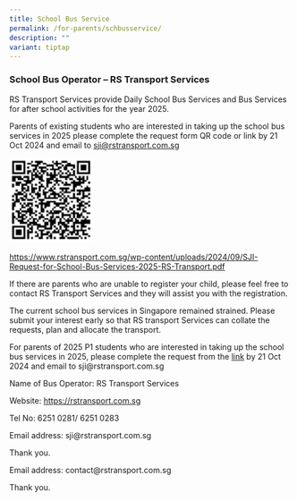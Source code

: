 ```yaml
---
title: School Bus Service
permalink: /for-parents/schbusservice/
description: ""
variant: tiptap
---
```

<h3>School Bus Operator – RS Transport Services</h3>
<p>RS Transport Services provide Daily School Bus Services and Bus Services
for after school activities for the year 2025.</p>
<p>Parents of existing students who are interested in taking up the school
bus services in 2025 please complete the request form QR code or link by
21 Oct 2024 and email to <a href="mailto:sji@rstransport.com.sg" rel="noopener noreferrer nofollow" target="_blank">sji@rstransport.com.sg</a>
</p>
<p></p>
<div class="isomer-image-wrapper">
<img style="width: 30%;" height="auto" width="100%" alt="" src="/images/Picture1_rs_transport_2024.png">
</div>
<p><a href="https://www.rstransport.com.sg/wp-content/uploads/2024/09/SJI-Request-for-School-Bus-Services-2025-RS-Transport.pdf" rel="noopener noreferrer nofollow" target="_blank">https://www.rstransport.com.sg/wp-content/uploads/2024/09/SJI-Request-for-School-Bus-Services-2025-RS-Transport.pdf</a>
</p>
<p>If there are parents who are unable to register your child, please feel
free to contact RS Transport Services and they will assist you with the
registration.</p>
<p>The current school bus services in Singapore remained strained. Please
submit your interest early so that RS transport Services can collate the
requests, plan and allocate the transport.</p>
<p>For parents of 2025 P1 students who are interested in taking up the school
bus services in 2025, please complete the request from the&nbsp;<a href="https://www.rstransport.com.sg/wp-content/uploads/2024/09/SJI-Request-for-School-Bus-Services-2025-RS-Transport.pdf" rel="noopener noreferrer nofollow" target="_blank">link</a>&nbsp;by
21 Oct 2024 and email to sji@rstransport.com.sg</p>
<p>Name of Bus Operator: RS Transport Services</p>
<p>Website: <a href="https://rstransport.com.sg" rel="noopener noreferrer nofollow" target="_blank">https://rstransport.com.sg</a>
</p>
<p>Tel No: 6251 0281/ 6251 0283</p>
<p>Email address: sji@rstransport.com.sg</p>
<p>Thank you.</p>
<p>Email address: contact@rstransport.com.sg</p>
<p>Thank you.</p>